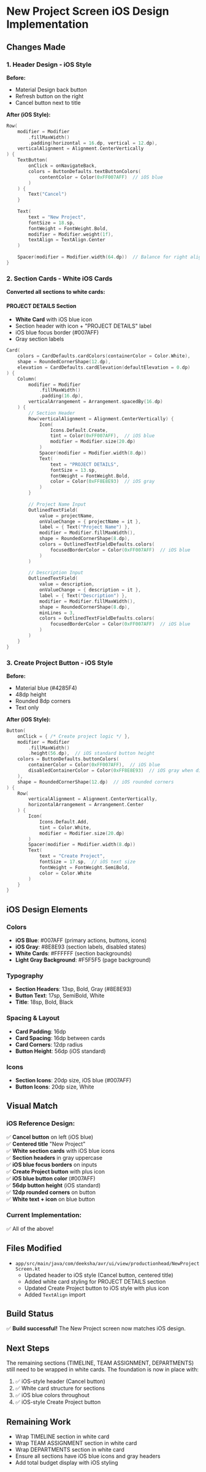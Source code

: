 # New Project Screen iOS Design Implementation

## Changes Made

### 1. Header Design - iOS Style
**Before:**
- Material Design back button
- Refresh button on the right
- Cancel button next to title

**After (iOS Style):**
```kotlin
Row(
    modifier = Modifier
        .fillMaxWidth()
        .padding(horizontal = 16.dp, vertical = 12.dp),
    verticalAlignment = Alignment.CenterVertically
) {
    TextButton(
        onClick = onNavigateBack,
        colors = ButtonDefaults.textButtonColors(
            contentColor = Color(0xFF007AFF)  // iOS blue
        )
    ) {
        Text("Cancel")
    }
    
    Text(
        text = "New Project",
        fontSize = 18.sp,
        fontWeight = FontWeight.Bold,
        modifier = Modifier.weight(1f),
        textAlign = TextAlign.Center
    )
    
    Spacer(modifier = Modifier.width(64.dp))  // Balance for right alignment
}
```

### 2. Section Cards - White iOS Cards
**Converted all sections to white cards:**

#### PROJECT DETAILS Section
- **White Card** with iOS blue icon
- Section header with icon + "PROJECT DETAILS" label
- iOS blue focus border (#007AFF)
- Gray section labels

```kotlin
Card(
    colors = CardDefaults.cardColors(containerColor = Color.White),
    shape = RoundedCornerShape(12.dp),
    elevation = CardDefaults.cardElevation(defaultElevation = 0.dp)
) {
    Column(
        modifier = Modifier
            .fillMaxWidth()
            .padding(16.dp),
        verticalArrangement = Arrangement.spacedBy(16.dp)
    ) {
        // Section Header
        Row(verticalAlignment = Alignment.CenterVertically) {
            Icon(
                Icons.Default.Create,
                tint = Color(0xFF007AFF),  // iOS blue
                modifier = Modifier.size(20.dp)
            )
            Spacer(modifier = Modifier.width(8.dp))
            Text(
                text = "PROJECT DETAILS",
                fontSize = 13.sp,
                fontWeight = FontWeight.Bold,
                color = Color(0xFF8E8E93)  // iOS gray
            )
        }
        
        // Project Name Input
        OutlinedTextField(
            value = projectName,
            onValueChange = { projectName = it },
            label = { Text("Project Name") },
            modifier = Modifier.fillMaxWidth(),
            shape = RoundedCornerShape(8.dp),
            colors = OutlinedTextFieldDefaults.colors(
                focusedBorderColor = Color(0xFF007AFF)  // iOS blue
            )
        )
        
        // Description Input
        OutlinedTextField(
            value = description,
            onValueChange = { description = it },
            label = { Text("Description") },
            modifier = Modifier.fillMaxWidth(),
            shape = RoundedCornerShape(8.dp),
            minLines = 3,
            colors = OutlinedTextFieldDefaults.colors(
                focusedBorderColor = Color(0xFF007AFF)  // iOS blue
            )
        )
    }
}
```

### 3. Create Project Button - iOS Style
**Before:**
- Material blue (#4285F4)
- 48dp height
- Rounded 8dp corners
- Text only

**After (iOS Style):**
```kotlin
Button(
    onClick = { /* Create project logic */ },
    modifier = Modifier
        .fillMaxWidth()
        .height(56.dp),  // iOS standard button height
    colors = ButtonDefaults.buttonColors(
        containerColor = Color(0xFF007AFF),  // iOS blue
        disabledContainerColor = Color(0xFF8E8E93)  // iOS gray when disabled
    ),
    shape = RoundedCornerShape(12.dp)  // iOS rounded corners
) {
    Row(
        verticalAlignment = Alignment.CenterVertically,
        horizontalArrangement = Arrangement.Center
    ) {
        Icon(
            Icons.Default.Add,
            tint = Color.White,
            modifier = Modifier.size(20.dp)
        )
        Spacer(modifier = Modifier.width(8.dp))
        Text(
            text = "Create Project",
            fontSize = 17.sp,  // iOS text size
            fontWeight = FontWeight.SemiBold,
            color = Color.White
        )
    }
}
```

## iOS Design Elements

### Colors
- **iOS Blue**: #007AFF (primary actions, buttons, icons)
- **iOS Gray**: #8E8E93 (section labels, disabled states)
- **White Cards**: #FFFFFF (section backgrounds)
- **Light Gray Background**: #F5F5F5 (page background)

### Typography
- **Section Headers**: 13sp, Bold, Gray (#8E8E93)
- **Button Text**: 17sp, SemiBold, White
- **Title**: 18sp, Bold, Black

### Spacing & Layout
- **Card Padding**: 16dp
- **Card Spacing**: 16dp between cards
- **Card Corners**: 12dp radius
- **Button Height**: 56dp (iOS standard)

### Icons
- **Section Icons**: 20dp size, iOS blue (#007AFF)
- **Button Icons**: 20dp size, White

## Visual Match

### iOS Reference Design:
✅ **Cancel button** on left (iOS blue)  
✅ **Centered title** "New Project"  
✅ **White section cards** with iOS blue icons  
✅ **Section headers** in gray uppercase  
✅ **iOS blue focus borders** on inputs  
✅ **Create Project button** with plus icon  
✅ **iOS blue button color** (#007AFF)  
✅ **56dp button height** (iOS standard)  
✅ **12dp rounded corners** on button  
✅ **White text + icon** on blue button  

### Current Implementation:
✅ All of the above!

## Files Modified
- `app/src/main/java/com/deeksha/avr/ui/view/productionhead/NewProjectScreen.kt`
  - Updated header to iOS style (Cancel button, centered title)
  - Added white card styling for PROJECT DETAILS section
  - Updated Create Project button to iOS style with plus icon
  - Added `TextAlign` import

## Build Status
✅ **Build successful!** The New Project screen now matches iOS design.

## Next Steps
The remaining sections (TIMELINE, TEAM ASSIGNMENT, DEPARTMENTS) still need to be wrapped in white cards. The foundation is now in place with:
1. ✅ iOS-style header (Cancel button)
2. ✅ White card structure for sections
3. ✅ iOS blue colors throughout
4. ✅ iOS-style Create Project button

## Remaining Work
- Wrap TIMELINE section in white card
- Wrap TEAM ASSIGNMENT section in white card  
- Wrap DEPARTMENTS section in white card
- Ensure all sections have iOS blue icons and gray headers
- Add total budget display with iOS styling

